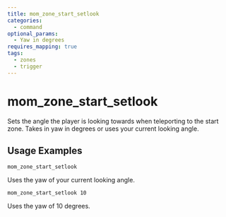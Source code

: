 ```yaml
---
title: mom_zone_start_setlook
categories:
  - command
optional_params:
  - Yaw in degrees
requires_mapping: true
tags:
  - zones
  - trigger
---
```


# mom_zone_start_setlook

Sets the angle the player is looking towards when teleporting to the start zone. Takes in yaw in degrees or uses your current looking angle.

## Usage Examples

`mom_zone_start_setlook`

Uses the yaw of your current looking angle.

`mom_zone_start_setlook 10`

Uses the yaw of 10 degrees.
